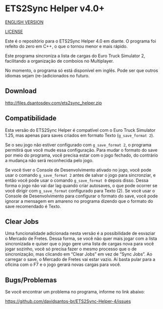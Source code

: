 # ETS2Sync Helper v4.0+
[ENGLISH VERSION](README.md)

[LICENSE](LICENSE.md)

Este é o repositório para o ETS2Sync Helper 4.0 em diante. O programa foi refeito do zero em C++, o que o tornou menor e mais rápido.

Este programa sincroniza a lista de cargas do Euro Truck Simulator 2, facilitando a organização de comboios no Multiplayer.

No momento, o programa só está disponível em inglês. Pode ser que outros idiomas sejam (re-)adicionados no futuro.

## Download
http://files.dsantosdev.com/ets2sync_helper.zip

## Compatibilidade
Esta versão do ETS2Sync Helper é compatível com o Euro Truck Simulator 1.25, mas apenas para saves criados em formato Texto (`g_save_format 2`).

Se o seu jogo não estiver configurado com `g_save_format 2`, o programa permitirá que você mude essa configuração. Para mudar o formato do save por meio do programa, você precisa estar com o jogo fechado, do contrário a mudança não será reconhecida pelo jogo.

Se você tiver o Console de Desenvolvimento ativado no jogo, você pode usar o comando `g_save_format 2` antes de salvar o jogo para sincronziar, e então você pode usar o comando `g_save_format 0` depois disso. Dessa forma o jogo não vai dar lag quando criar autosaves, o que pode ocorrer se você dirigir com `g_save_format` configurado para Texto (2). Se você usar o Console de Desenvolvimento para configurar o formato do save, você pode ignorar a mensagem em amareno no programa dizendo que o formato do save recomendado é Texto.

## Clear Jobs
Uma funcionalidade adicionada nesta versão é a possibilidade de esvaziar o Mercado de Fretes. Dessa forma, se você não quer mais jogar com a lista sincronizada e quiser que o jogo gere uma lista de cargas nova para você jogar sozinho, você só precisa fazer o mesmo processo que o de sincronização, mas clicando em “Clear Jobs” em vez de “Sync Jobs”. Ao carregar o save, o Mercado de Fretes vai estar vazio. Aí basta pular para a oficina com o F7 e o jogo gerará novas cargas para você.

## Bugs/Problemas
Se você encontrar um problema no programa, informe no link abaixo:

https://github.com/davidsantos-br/ETS2Sync-Helper-4/issues
